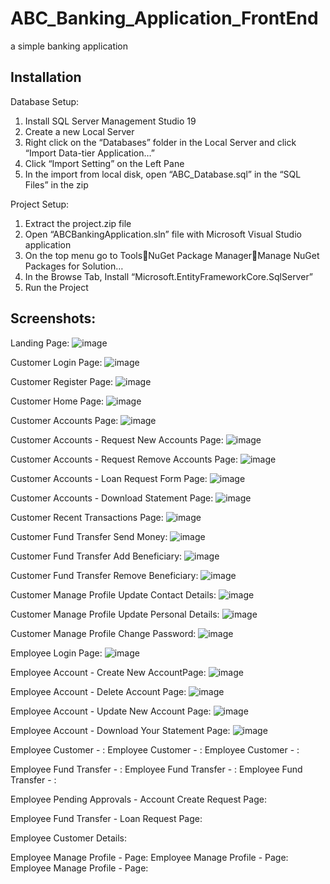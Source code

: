 # ABC_Banking_Application_FrontEnd
a simple banking application

## Installation
Database Setup:
1.	Install SQL Server Management Studio 19
2.	Create a new Local Server
3.	Right click on the “Databases” folder in the Local Server and click “Import Data-tier Application…”
4.	Click “Import Setting” on the Left Pane
5.	In the import from local disk, open “ABC_Database.sql” in the “SQL Files” in the zip

Project Setup:
1.	Extract the project.zip file
2.	Open “ABCBankingApplication.sln” file with Microsoft Visual Studio application
3.	On the top menu go to ToolsNuGet Package ManagerManage NuGet Packages for Solution…
4.	In the Browse Tab, Install “Microsoft.EntityFrameworkCore.SqlServer”
5.	Run the Project




## Screenshots:

Landing Page:
![image](https://github.com/user-attachments/assets/9f8bb85e-e33d-4da6-9247-41983c05db62)

Customer Login Page:
![image](https://github.com/user-attachments/assets/4042dfc1-3ed4-4693-a6f5-bd580e8744f7)

Customer Register Page:
![image](https://github.com/user-attachments/assets/c786ac48-3b37-4861-9f89-9c3edef5a2d1)

Customer Home Page:
![image](https://github.com/user-attachments/assets/471df095-2a37-4ec5-b8cb-03586af616e7)

Customer Accounts Page:
![image](https://github.com/user-attachments/assets/d34f61b9-6da8-4370-9190-4ffd3544a28b)

Customer Accounts - Request New Accounts Page:
![image](https://github.com/user-attachments/assets/4e03ca01-05d5-4fc1-8d0f-f61faad0c485)

Customer Accounts - Request Remove Accounts Page:
![image](https://github.com/user-attachments/assets/2d1812b2-7131-43e1-b7a5-a86a976a2039)

Customer Accounts - Loan Request Form Page:
![image](https://github.com/user-attachments/assets/173b0636-3710-4416-b5f4-96073d125f03)

Customer Accounts - Download Statement Page:
![image](https://github.com/user-attachments/assets/22611973-dc8e-42dd-befc-62f7f2b5f953)


Customer Recent Transactions Page:
![image](https://github.com/user-attachments/assets/9209466c-186a-4890-8116-3c98d00ba653)

Customer Fund Transfer Send Money:
![image](https://github.com/user-attachments/assets/bd553ab4-2b63-43a4-afbe-80418a6e5630)

Customer Fund Transfer Add Beneficiary:
![image](https://github.com/user-attachments/assets/ac835b37-a101-4565-aa34-8d50600608bc)

Customer Fund Transfer Remove Beneficiary:
![image](https://github.com/user-attachments/assets/46a434d0-f8b0-4c8a-b08f-39ef5c84c112)

Customer Manage Profile Update Contact Details:
![image](https://github.com/user-attachments/assets/7b8d7753-3212-47fc-b02b-6c6c58c143cd)

Customer Manage Profile Update Personal Details:
![image](https://github.com/user-attachments/assets/0284b910-8d5e-4244-905b-c48e1b44ea6f)

Customer Manage Profile Change Password:
![image](https://github.com/user-attachments/assets/8fb8d8ef-76cd-40a3-a139-74977ea82c5a)


Employee Login Page:
![image](https://github.com/user-attachments/assets/ec77a30a-fcb5-417b-8734-e4683b5d1475)

Employee Account - Create New AccountPage:
![image](https://github.com/user-attachments/assets/e67f600e-df9d-494b-a12f-5de11493e8e4)

Employee Account - Delete Account Page:
![image](https://github.com/user-attachments/assets/66010eae-95fd-432c-abd0-c3e9b1704d4f)

Employee Account - Update New Account Page:
![image](https://github.com/user-attachments/assets/dc22e0cb-c8c2-48a1-a8a1-548309073a9d)

Employee Account - Download Your Statement Page:
![image](https://github.com/user-attachments/assets/7fc97f1a-2613-46fc-8900-3933f592cfe8)

Employee Customer - :
Employee Customer - :
Employee Customer - :

Employee Fund Transfer - :
Employee Fund Transfer - :
Employee Fund Transfer - :

Employee Pending Approvals - Account Create Request Page:

Employee Fund Transfer - Loan Request Page:

Employee Customer Details:

Employee Manage Profile - Page:
Employee Manage Profile - Page:
Employee Manage Profile - Page:





